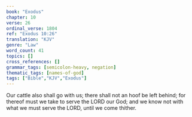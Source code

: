 ```yaml
---
book: "Exodus"
chapter: 10
verse: 26
ordinal_verse: 1804
ref: "Exodus 10:26"
translation: "KJV"
genre: "Law"
word_count: 41
topics: []
cross_references: []
grammar_tags: [semicolon-heavy, negation]
thematic_tags: [names-of-god]
tags: ["Bible","KJV","Exodus"]
---
```

Our cattle also shall go with us; there shall not an hoof be left behind; for thereof must we take to serve the LORD our God; and we know not with what we must serve the LORD, until we come thither.
